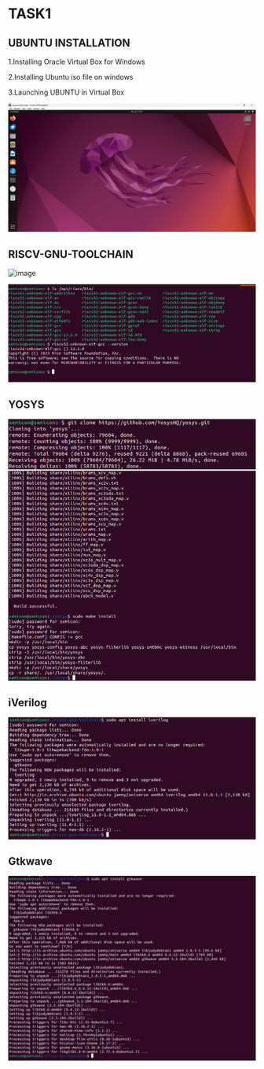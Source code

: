 
# TASK1
## UBUNTU INSTALLATION
1.Installing Oracle Virtual Box for Windows

2.Installing Ubuntu iso file on windows

3.Launching UBUNTU in Virtual Box

<img src = "https://github.com/Rajveer-1234/vsdsquadron_mini_intership/blob/main/UBUNTU.png?raw=true" />

## RISCV-GNU-TOOLCHAIN

![image](https://github.com/Rajveer-1234/vsdsquadron_mini_intership/assets/110220051/ab7ad3d1-1118-4ef2-9b4b-23ce5cf044ab)

<img src= "https://github.com/Rajveer-1234/vsdsquadron_mini_intership/blob/main/RISC%20GNU%20TOOL%20CHAIN.png?raw=true" />

## YOSYS

<img src= "https://github.com/Rajveer-1234/vsdsquadron_mini_intership/blob/main/Yosys.png?raw=true" />

<img src="https://github.com/Rajveer-1234/vsdsquadron_mini_intership/blob/main/yosys%20.png?raw=true" />

## iVerilog

<img src="https://github.com/Rajveer-1234/vsdsquadron_mini_intership/blob/main/iverilog.png?raw=true" />

## Gtkwave

<img src ="https://github.com/Rajveer-1234/vsdsquadron_mini_intership/blob/main/gtkwave.png?raw=true" />



